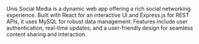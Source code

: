 Unis Social Media is a dynamic web app offering a rich social networking experience. Built with React for an interactive UI and Express.js for REST APIs, it uses MySQL for robust data management. Features include user authentication, real-time updates, and a user-friendly design for seamless content sharing and interaction.
